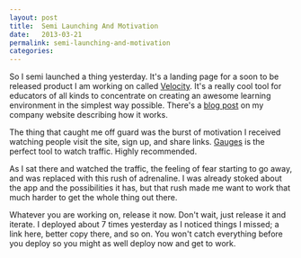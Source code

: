 ```yaml
---
layout: post
title:  Semi Launching And Motivation
date:   2013-03-21
permalink: semi-launching-and-motivation
categories:
---
```


So I semi launched a thing yesterday. It's a landing page for a soon to be released product I am working on called [Velocity](http://velocityapp.net). It's a really cool tool for educators of all kinds to concentrate on creating an awesome learning environment in the simplest way possible. There's a [blog post](http://10pixels.net/post/introducing_velocity) on my company website describing how it works.

The thing that caught me off guard was the burst of motivation I received watching people visit the site, sign up, and share links. [Gauges](http://get.gaug.es/) is the perfect tool to watch traffic. Highly recommended.

As I sat there and watched the traffic, the feeling of fear starting to go away, and was replaced with this rush of adrenaline. I was already stoked about the app and the possibilities it has, but that rush made me want to work that much harder to get the whole thing out there.

Whatever you are working on, release it now. Don't wait, just release it and iterate. I deployed about 7 times yesterday as I noticed things I missed; a link here, better copy there, and so on. You won't catch everything before you deploy so you might as well deploy now and get to work.

